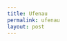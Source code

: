 ```yaml
---
title: Ufenau
permalink: ufenau
layout: post
---
```


<script src="https://cdn.jsdelivr.net/npm/publicalbum@latest/embed-ui.min.js" async></script>
<div class="pa-gallery-player-widget" style="width:100%; height:480px; display:none;"
  data-link="https://photos.app.goo.gl/5goNSdxXhHnuBuAG9"
  data-title="Uf(e)nau"
  data-description="26 new photos added to shared album">
  <object data="https://lh3.googleusercontent.com/_CFG9Mw2Q6YNilpnY17M6KroAsJYOaJ63_CGozTR4x71X8PzvoybGgfxpaJ_Sve-xMZe3mIHIYvs-DJH6bQVP5NPoJi8PxFUlNOO6IpYKmxsQm8a1fgJ6CMghqK1-XmifDWJCRg1Xg=w1920-h1080"></object>
  <object data="https://lh3.googleusercontent.com/WhRsET6P6HoOtNAZj8p2vD_DSutPHLrqSDSL1asZTb-MZhDUIvAvolZ92VPrt4vU3a3ke0I2a0aKkPn1i1e6-io2x4WcK62H23IjgxX3XcBTN33cL6vx04fndD8x1lTTiWNmeYsVvQ=w1920-h1080"></object>
  <object data="https://lh3.googleusercontent.com/qP10h9MNXF_X6-UnZPBWZcZZx0X9-jquiMnoIBQ-FnVkS_wmMmgkN0blRDQl2cOWZMh-xYDClLERVdrfOKVnLW2roMTvx6NGPu3aQ8Gkb-Is2Tvm4BiDqNH_B_YCVvcHm6pKgIiuSg=w1920-h1080"></object>
  <object data="https://lh3.googleusercontent.com/VFSQ-BEVAIyFFfXTDXhX2Rc721_00TZtgD2XCP_ZKpbPMFZAYLPMjU-tVcr60OdoBh3FWRZt-8MpxOCF-1UB-z7AdpATc6B-bo6gEYvNAbTwkjy7n-Ppie8I3zvYtdI7_zSNQAXoJw=w1920-h1080"></object>
  <object data="https://lh3.googleusercontent.com/j3u8oJb7MZAxVgbRLLLa7U5UKInI7JEhWP7mQ9Fo1leVlcZLJOdXBIZpWHo4UjeglAaWDNoy8QVcqxWWaU4QiDIQnUEui7_FSdPp7JfYYRCwQrA6i1EWR8IvItju2FZPqhOhno01Ew=w1920-h1080"></object>
  <object data="https://lh3.googleusercontent.com/ueSzyFAvQM6ZejgmGvBiIGc6j9fTL0hM23Yro9U9CB-k4QnR9OAp7WYMm_v_GS8m98IO76mzaurGyOxp8bKjtb7Q45joTwES-y0QtQaFqsR6ivt55Wb5UAOoEKdTXsjsHLdTtmHiZQ=w1920-h1080"></object>
  <object data="https://lh3.googleusercontent.com/-yFoNMm2axL6JcFW5iXv7k-nkz-3kZyENvrvrvnBKEh1sxcg2wCPpzHyvwmiw75qSWS3l4FCp2C9MODcUolN6-rT-Sl-m6-tPMlwsQ_sZ43Lmwk2o05sOPHTFC4s-dJxRCpU0YZWJQ=w1920-h1080"></object>
  <object data="https://lh3.googleusercontent.com/RQJymhYephorPGRHTbvZz8DKFe9_3EXG-gmIibWUQ6ouCwbefb_d7rx2w0fiONwhBO_dpqByyf0p9Dw5lY21p4lhF6cnD6HR7SzEYygAXcA-zVbW5qwgfI95wzVQWK7iumHQEWrhZQ=w1920-h1080"></object>
  <object data="https://lh3.googleusercontent.com/Ax6cnl0y04U0J33SiL5__Lh-lFSlrzdccMlKP4HTFuSswzOtlyZYIiNMLWpMjnK-zoSWOEPuQ67DsbETUvGazHPYVYqE_h0bPfCHLQ6yDRqznxWVl764xyYA9WZ-tIr_WgRG63JqEw=w1920-h1080"></object>
  <object data="https://lh3.googleusercontent.com/tLIXWpeJnUPtL6chA4kA-YpoZQ_M7VwM4OF8yQIADalWPorBClgviZ7OyJqVrzKFqOP1ndIY87VoBUIUEmCq9dCKZ5patyQ6y5KDVaa-kmu3xEyQf34kE6NB9U4Tj7_OBGdLl3XxNA=w1920-h1080"></object>
  <object data="https://lh3.googleusercontent.com/PlwVQCuUTMV2JEidyHXDOWIJRzSbIneEw4RDiTxDTX1ETDXSqMtryX3apco8hCbvmd_b9OWNj1Z9KjEmljUMVDU27oRZ5bJWswEnbnFSYXbVAswyKUljxOFJO2Y9PZTwO3VUCKksVg=w1920-h1080"></object>
  <object data="https://lh3.googleusercontent.com/IkCnzVFLxGiO1E_mTfrDK7FyDZziRau11Hx3Qzvkjp8qFN9lo6JQYqTWWLGorq1x1dr8Xg4Hv3Ko_6pAtRyZTPzBcy1t6f0kqSfGTZPGQLbId09SwW1vugUZ2moJeJogYopQy2--4w=w1920-h1080"></object>
  <object data="https://lh3.googleusercontent.com/6mhsJCtEXfQNj1WTkWK52GFnEcVTCS1HHXJzby7Puc2Pfg4E_w7O_dE2M8Z5zduGH39Q8FrHoEpV-b3oKvYupILctutg_wk8W1gWwy5CPq9I8MZdyJu_fceHLHne_gaDUrGVAJcLYw=w1920-h1080"></object>
  <object data="https://lh3.googleusercontent.com/F4OiZmgVP8KSC_2jS3DUpOa-tsahmo4g8qP35qnlXKiarch4w5cw8WR6AHWxND8eIlSQ2ow-iVV6ljr9S-UB8NCPU4raabTlmN6by0VdJMatHTvAG9PTXaTipu_M9hltr7Us8IWfBw=w1920-h1080"></object>
  <object data="https://lh3.googleusercontent.com/iCf186mcsJa9FOFSXHtcYDEhS5pcbIKydfmWZuu2Xys7UyMgRATG80Z5ni46hzrJ7602ivuT5uV4Gl_ILZmRZDcnWCFqDuXjSY4OQv8LnQWk2P004dfxSQNdZMDhKrQmZFDlZTuZSw=w1920-h1080"></object>
  <object data="https://lh3.googleusercontent.com/nIgHL3wZieUZ16n_xNBWYdgADH-WYHZaRZHBzf5r2YwRmVMvf4fLmlGwFGpZlw6ltmSF6_EI27yPVJ7LKdfPfn5V66l4OQlI3b7rg0OKF4e4Uargv1kgW879WXzqeTUC1-rtIVfLVQ=w1920-h1080"></object>
  <object data="https://lh3.googleusercontent.com/d2NOgu74iMBlIKAPAFNqLtnNT0uOTuFV5fFEYxppRRyAacE9I_e54h62QQmrpDt0WRnQjZ802ChABVOlZMzoIbNx6TfCtS8UTJX-cBoNt3TFan0KKeEzJDrv57pMAxt59m5AQ81qKQ=w1920-h1080"></object>
  <object data="https://lh3.googleusercontent.com/Oh3oj4byp9nLUFBD5arUPeJkn-DnUghib7xVlbEBgYtcEV2i3xWP8VkZLS807ElYXYlfqUNgVYMQ18a5VC130H2Tdf31G3JLN6QSD07bjcLzqOFy0nI1f5WAa76PpdfN2sEIlzYaUQ=w1920-h1080"></object>
  <object data="https://lh3.googleusercontent.com/pMN7j9KIe0c0Ej_B9vOCX07C-lamdsOjlgYF10yBl4jFi46xmJ7H_j2wZ3sYvRqkN9cNovj2wFXEpNoWpYKlGGgBP6RQE5SyJu-Vz9sh-qMM5UHv2bye-PMQ0yI7t2fpxM5ucI_SIQ=w1920-h1080"></object>
  <object data="https://lh3.googleusercontent.com/okJtqjFNIif0Y7tfOFixGxq-rdv-4ul04F6ynt8I-ev8fJWahk4p0bJH1Fys2hlB0xqTDXrRRfN5zTXMRGZ-ZFh6FcZ9BfPk8EZy9Dqw9DOzc_Ntxx2X77XCwTWegfsKGs9HKQvlXQ=w1920-h1080"></object>
  <object data="https://lh3.googleusercontent.com/HZN_Dix7N6132LN0zXCOh1lzc136dCxXGfmiux_cpl1skdV17C5-PsXQwhf0zlBa1pLUtHZ5yGtqSqXmcJf64ihuhSYeCKHWIqV0Ni990Pa61A0vXin3E_GDCgnh6nz1vn5gtCQsdQ=w1920-h1080"></object>
  <object data="https://lh3.googleusercontent.com/3ITu8cEkVRTK6asthD3aMSnLHcing9iuFb4JK7ktW_nluwCGFzFqrKEB3YBBWwFZAaAkwVwwMGj_2HN3kmuM08VjbLvjGmccTic7P4R0uJdS-fTFJ8obscvJ9-8D3oM0NXEFboKuHQ=w1920-h1080"></object>
  <object data="https://lh3.googleusercontent.com/X8kbq_965lzHr1Vrwqjs8O-Og4QKlg4cKlNniz-EyVNTdpBlzXsGS7gd1ZNKSKlpLMYDNQZCFue27qm8sIh-TSveefGt8WNvZsGTESP6aTOhALK-ye7rQmIe4r1Zw_x7yYQY-4jjNg=w1920-h1080"></object>
  <object data="https://lh3.googleusercontent.com/9Dxt-aAN5nNKb4njkqc2usw_j_J5BtG0YFLabgC89cd9FMZbsdxcglwRMgRP0wYK6lDkUby4tzu60UbPkCq5TSSXMNQO5elZoKHi9_7V43c3kkYRj1iMau04nod3VapQAnHkmOsBkA=w1920-h1080"></object>
  <object data="https://lh3.googleusercontent.com/e2DvxMZgbiLvkEiP4CoXfcSAb1SjO4_1dAhpyiT_Ka8qTT04gRJ4nHYcjI7CPRr9aCUN9laCgq3gQNu7aSO6UbwXSKW4pYStK1cc-M-R89iVecXlIsefMgUAeaS4xa5mhuqE38jMeA=w1920-h1080"></object>
  <object data="https://lh3.googleusercontent.com/ex-p4X1Ls6x4K7g2Eoaaupu72Bhihk1p1w1AuF2tRxPqzfazV-MSjx26E4m2Ho8SP2BoRCIjxBVIYoxjv3xuGhjkz0w8y7APojIxWRbsZo9bFUU6lqGFDpUTMPcnRk3D_bmOhUgb1Q=w1920-h1080"></object>
</div>
